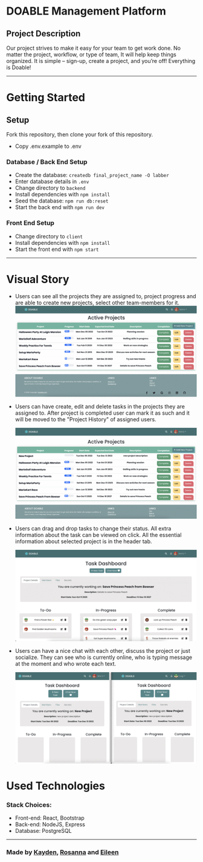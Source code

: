 # DOABLE Management Platform

## Project Description

Our project strives to make it easy for your team
to get work done. No matter the project, workflow,
or type of team, It will help keep things organized.
It is simple – sign-up, create a project, and
you’re off! Everything is Doable!

<hr>

# Getting Started

## Setup

Fork this repository, then clone your fork of this repository.

- Copy .env.example to .env

### Database / Back End Setup

- Create the database: `createdb final_project_name -O labber`
- Enter database details in `.env`
- Change directory to `backend`
- Install dependencies with `npm install`
- Seed the database: `npm run db:reset`
- Start the back end with `npm run dev`

### Front End Setup

- Change directory to `client`
- Install dependencies with `npm install`
- Start the front end with `npm start`

<hr>

# Visual Story

- Users can see all the projects they are assigned to, project progress and are able to create new projects, select other team-members for it.
  !["Users can see all the projects they are assigned to."](/client/public/images/newProjectgh.gif)

- Users can have create, edit and delete tasks in the projects they are assigned to. After project is completed user can mark it as such and it will be moved to the "Project History" of assigned users.

  !["Users can have a nice chat which each other"](/client/public/images/projectHistorygh.gif)

- Users can drag and drop tasks to change their status. All extra information about the task can be viewed on click. All the essential information about selected project is in the header tab.

  !["Users can drag and drop (edit and delete) tasks to change their status"](/client/public/images/tasksgh.gif)

- Users can have a nice chat with each other, discuss the project or just socialize. They can see who is currently online, who is typing message at the moment and who wrote each text.

  !["Users can have a nice chat which each other"](/client/public/images/chatgh.gif)

# Used Technologies

### Stack Choices:

- Front-end: React, Bootstrap
- Back-end: NodeJS, Express
- Database: PostgreSQL

<hr>

### Made by [Kayden](https://github.com/iKayden), [Rosanna](https://github.com/rosanna-z) and [Eileen](https://github.com/lyjeileen)
